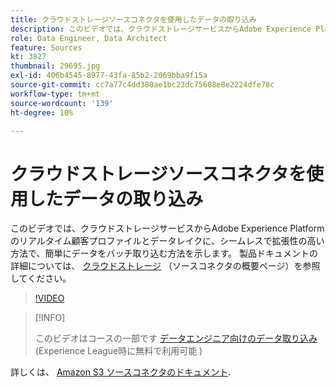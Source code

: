 ```yaml
---
title: クラウドストレージソースコネクタを使用したデータの取り込み
description: このビデオでは、クラウドストレージサービスからAdobe Experience Platformのリアルタイム顧客プロファイルとデータレイクに、シームレスで拡張性の高い方法で、簡単にデータをバッチ取り込む方法を示します。
role: Data Engineer, Data Architect
feature: Sources
kt: 3827
thumbnail: 29695.jpg
exl-id: 406b4545-8977-43fa-85b2-2069bba9f15a
source-git-commit: cc7a77c4dd380ae1bc23dc75608e8e2224dfe78c
workflow-type: tm+mt
source-wordcount: '139'
ht-degree: 10%

---
```


# クラウドストレージソースコネクタを使用したデータの取り込み

このビデオでは、クラウドストレージサービスからAdobe Experience Platformのリアルタイム顧客プロファイルとデータレイクに、シームレスで拡張性の高い方法で、簡単にデータをバッチ取り込む方法を示します。 製品ドキュメントの詳細については、 [クラウドストレージ](https://experienceleague.adobe.com/docs/experience-platform/sources/home.html?lang=en#cloud-storage) （ソースコネクタの概要ページ）を参照してください。

>[!VIDEO](https://video.tv.adobe.com/v/29695?quality=12&learn=on)

>[!INFO]
>
> このビデオはコースの一部です [データエンジニア向けのデータ取り込み](https://experienceleague.adobe.com/?recommended=ExperiencePlatform-D-1-2020.1.dataingestion?lang=ja)(Experience League時に無料で利用可能 )

詳しくは、 [Amazon S3 ソースコネクタのドキュメント](https://experienceleague.adobe.com/docs/experience-platform/sources/ui-tutorials/create/cloud-storage/s3.html?lang=ja).
